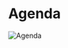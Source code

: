 # Agenda


![Agenda](https://user-images.githubusercontent.com/24701101/185079610-fb94d782-ba19-4208-a882-cf45ad29670b.png)
